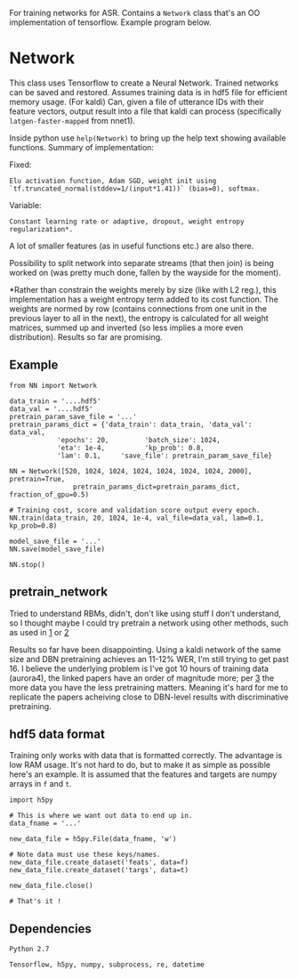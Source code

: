 For training networks for ASR. Contains a `Network` class that's an OO implementation of tensorflow. Example program below.

# Network

This class uses Tensorflow to create a Neural Network. Trained networks can be saved and restored.
Assumes training data is in hdf5 file for efficient memory usage.
(For kaldi) Can, given a file of utterance IDs with their feature vectors, output result into a file that kaldi can
	process (specifically `latgen-faster-mapped` from nnet1). 

Inside python use `help(Network)` to bring up the help text showing available functions. Summary of implementation:

Fixed:

	Elu activation function, Adam SGD, weight init using `tf.truncated_normal(stddev=1/(input*1.41))` (bias=0), softmax.

Variable:

	Constant learning rate or adaptive, dropout, weight entropy regularization*.

A lot of smaller features (as in useful functions etc.) are also there.

Possibility to split network into separate streams (that then join) is being worked on (was pretty much done, fallen by the wayside for the moment).

*Rather than constrain the weights merely by size (like with L2 reg.), this implementation has a weight entropy term added to its cost function. The weights are normed
by row (contains connections from one unit in the previous layer to all in the next), the entropy is calculated for all weight matrices, summed up and inverted (so less implies
a more even distribution). Results so far are promising.

## Example

	from NN import Network
	
	data_train = '....hdf5'
	data_val = '....hdf5'
	pretrain_param_save_file = '...'
	pretrain_params_dict = {'data_train': data_train, 'data_val': data_val,		
				'epochs': 20,  		  'batch_size': 1024,  
				'eta': 1e-4,		  'kp_prob': 0.8, 
				'lam': 0.1, 	'save_file': pretrain_param_save_file}

	NN = Network([520, 1024, 1024, 1024, 1024, 1024, 1024, 2000], pretrain=True,
					pretrain_params_dict=pretrain_params_dict, fraction_of_gpu=0.5)

	# Training cost, score and validation score output every epoch.
	NN.train(data_train, 20, 1024, 1e-4, val_file=data_val, lam=0.1, kp_prob=0.8)

	model_save_file = '...'
	NN.save(model_save_file)

	NN.stop()

## pretrain_network

Tried to understand RBMs, didn't, don't like using stuff I don't understand, so I thought maybe I could try pretrain a network using other methods, such as used in [1](http://research.microsoft.com/pubs/157341/FeatureEngineeringInCD-DNN-ASRU2011-pub.pdf) or [2](https://papers.nips.cc/paper/3048-greedy-layer-wise-training-of-deep-networks.pdf)

Results so far have been disappointing. Using a kaldi network of the same size and DBN pretraining achieves an 11-12% WER, I'm still trying to get past 16. I believe the underlying problem is I've got 10 hours of training data (aurora4), the linked papers have an order of magnitude more; per [3](http://research.google.com/pubs/pub38131.html) the more data you have the less pretraining matters. Meaning it's hard for me to replicate the papers acheiving close to DBN-level results
with discriminative pretraining.


## hdf5 data format

Training only works with data that is formatted correctly. The advantage is low RAM usage.
It's not hard to do, but to make it as simple as possible here's an example. It is assumed that the features and targets are numpy arrays in `f` and `t`.

	import h5py

	# This is where we want out data to end up in.
	data_fname = '...' 

	new_data_file = h5py.File(data_fname, 'w')
	
	# Note data must use these keys/names.
	new_data_file.create_dataset('feats', data=f)
	new_data_file.create_dataset('targs', data=t)

	new_data_file.close()

	# That's it !
	
## Dependencies

    Python 2.7

    Tensorflow, h5py, numpy, subprocess, re, datetime
	
